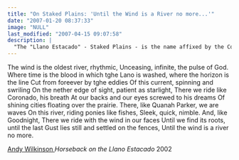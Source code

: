 ```yaml
---
title: "On Staked Plains: 'Until the Wind is a River no more...'"
date: "2007-01-20 08:37:33"
image: "NULL"
last_modified: "2007-04-15 09:07:58"
description: |
  "The "Llano Estacado" - Staked Plains - is the name affixed by the Conquistadors to an unquenchable western vastness. They were far from <i>empty</i> plains. Andy Wilkinson's song-poem conjures some of its spirit(s)..."
---
```


The wind is the oldest river, rhythmic,
Unceasing, infinite, the pulse of God.
Where time is the blood in which tghe Lano
is washed, where the horizon is the line
Cut from foreever by tghe eddies
Of this current, spinning and swriling
On the nether edge of sight, patient as starlight,
There we ride like Coronado, his breath
At our backs and our eyes screwed to his dreams
Of shining cities floating over the prairie.
There, like Quanah Parker, we are waves
On this river, riding ponies like fishes,
Sleek, quick, nimble. And, like Goodnight,
There we ride with the wind in our faces
Until we find its roots, until the last
Gust lies still and settled on the fences,
Until the wind is a river no more.

<a href="http://www.andywilkinson.net/cglnwrit.html" title="Andy Wilkinson" target="_blank"> Andy Wilkinson </a>
<i>Horseback on the Llano Estacado</i>
2002
